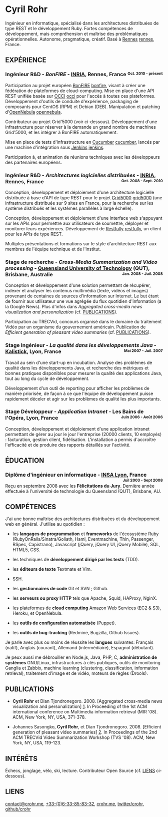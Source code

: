 <!--
<style>
body {
  margin: 20px;
  margin-bottom: 60px;
  margin-top: 60px;
}
</style>
//-->

# Cyril Rohr

Ingénieur en informatique, spécialisé dans les architectures distribuées de
type REST et le développement Ruby. Fortes compétences de développement, mais
compréhension et maîtrise des problématiques opérationnelles. Autonome,
pragmatique, créatif. Basé à [Rennes] [rennes], France.

[rennes]: http://maps.google.com/maps?f=q&source=s_q&hl=en&geocode=&q=Rennes,+France&sll=37.0625,-95.677068&sspn=60.288153,97.119141&ie=UTF8&hq=&hnear=Rennes,+Ille-et-Vilaine,+Brittany,+France&z=13


## EXPÉRIENCE

### Ingénieur R&D - *BonFIRE* - [INRIA](http://inria.fr), Rennes, France <div style="font-size: 12px; float: right">Oct. 2010 - présent</div>

Participation au projet européen [BonFIRE] [bonfire], visant à créer une
fédération de plateformes de cloud-computing. Mise en place d'une API REST
unifiée basée sur [OCCI] [occi] pour l'accès à toutes ces plateformes.
Développement d'outils de conduite d'expérience, packaging de composants pour
CentOS (RPM) et Debian (DEB). Manipulation et patching d'[OpenNebula]
[opennebula].

Contributeur au projet Grid'5000 (voir ci-dessous). Développement d'une
infrastructure pour réserver à la demande un grand nombre de machines
Grid'5000, et les intégrer à BonFIRE automatiquement.

Mise en place de tests d'infrastructure en [Cucumber] [cucumber], lancés par
une machine d'intégration sous [Jenkins] [jenkins].

Participation à, et animation de réunions techniques avec les développeurs
des partenaires européens.

[occi]: http://occi-wg.org/
[bonfire]: http://www.bonfire-project.eu/
[cucumber]: http://cukes.info/
[jenkins]: http://jenkins-ci.org/
[opennebula]: http://opennebula.org/

### Ingénieur R&D - *Architectures logicielles distribuées* - [INRIA](http://inria.fr), Rennes, France <div style="font-size: 12px; float: right">Oct. 2008 - Sept. 2010</div>

Conception, développement et déploiement d'une architecture logicielle
distribuée à base d'API de type REST pour le projet [Grid5000] [grid5000] (une
infrastructure distribuée sur 9 sites en France, pour la recherche sur les
système distribués et les systèmes parallèles à large échelle).

Conception, développement et déploiement d'une interface web s'appuyant sur
les APIs pour permettre aux utilisateurs de soumettre, déployer et monitorer
leurs expériences. Développement de [Restfully] [restfully], un client pour
les APIs de type REST.

Multiples présentations et formations sur le style d'architecture REST aux
membres de l'équipe technique et de l'institut.

[grid5000]: http://www.grid5000.fr/
[restfully]: http://github.com/crohr/restfully

### Stage de recherche - *Cross-Media Summarization and Video processing* - [Queensland University of Technology](http://qut.edu.au) (QUT), Brisbane, Australie <div style="font-size: 12px; float: right">Jan. 2008 - Juil. 2008</div>

Conception et développement d'une solution permettant de récupérer, indexer et
analyser les contenus multimédia (texte, vidéos et images) provenant de
centaines de sources d'information sur Internet. Le but étant de fournir aux
utilisateur une vue agrégée du flux quotidien d'information (a la Google
News). Plus d'infos dans *Aggregated cross-media news visualization and
personalization* (cf. [PUBLICATIONS](#PUBLICATIONS)).

Participation au TRECVid, concours organisé dans le domaine du traitement
Vidéo par un organisme du gouvernement américain. Publication de *Efficient
generation of pleasant video summaries* (cf. [PUBLICATIONS](#PUBLICATIONS)).

### Stage Ingénieur - *La qualité dans les développements Java* - [Kalistick](http://kalistick.fr), Lyon, France <div style="font-size: 12px; float: right">Mai 2007 - Juil. 2007</div>

Travail au sein d'une start-up en incubation. Analyse des problèmes de
qualité dans les développements Java, et recherche des métriques et bonnes
pratiques disponibles pour mesurer la qualité des applications Java, tout au
long du cycle de développement. 

Développement d'un outil de reporting pour afficher les problèmes de manière
priorisée, de façon à ce que l'équipe de développement puisse rapidement
déceler et agir sur les problèmes de qualité les plus importants.

### Stage Développeur - *Application Intranet* - Les Bains de l'Opéra, Lyon, France <div style="font-size: 12px; float: right">Juin 2006 - Août 2006</div>

Conception, développement et déploiement d'une application intranet permettant
de gérer au jour le jour l'entreprise (20000 clients, 10 employés) :
facturation, gestion client, fidélisation. L'installation a permis d'accroître
l'efficacité et de produire des rapports détaillés sur l'activité.

## ÉDUCATION
### Diplôme d'ingénieur en informatique - [INSA Lyon](http://insa-lyon.fr/en), France <div style="font-size: 12px; float: right">Juil 2003 - Sept 2008</div>

Reçu en septembre 2008 avec les **Félicitations du Jury**. Dernière année
effectuée à l'université de technologie du Queensland (QUT), Brisbane, AU.

## COMPÉTENCES

J'ai une bonne maîtrise des architectures distribuées et du développement web
en général. J'utilise au quotidien :

* les **langages de programmation** et **frameworks** de l'écosystème Ruby
  (RubyOnRails/Sinatra/Goliath, Haml, Eventmachine, Thin, Passenger, RSpec,
  Capistrano), Javascript (jQuery, jQuery UI, jQuery Mobile), SQL, HTML5, CSS.

* les techniques de **développement dirigé par les tests** (TDD).

* les **éditeurs de texte** Textmate et Vim.

* SSH.

* les **gestionnaires de code** Git et SVN ; Github.

* les **serveurs ou proxy HTTP** tels que Apache, Squid, HAProxy, NginX.

* les plateformes de **cloud computing** Amazon Web Services (EC2 & S3),
  Heroku, et OpenNebula.

* les **outils de configuration automatisée** (Puppet).

* les **outils de bug-tracking** (Redmine, Bugzilla, Github Issues).

Je parle avec plus ou moins de réussite les **langues** suivantes: Français
(natif), Anglais (courant), Allemand (intermédiaire), Espagnol (débutant).

Je peux aussi me débrouiller en Node.js, Java, PHP, C, **administration de
systèmes** GNU/Linux, infrastructures à clés publiques, outils de monitoring
Ganglia et Zabbix, machine learning (clustering, classification, information
retrieval), traitement d'image et de vidéo, moteurs de règles (Drools).

## PUBLICATIONS

* **Cyril Rohr** et Dian Tjondronegoro. 2008. [Aggregated cross-media news
  visualization and personalization] [1]. In Proceeding of the 1st ACM
  international conference on Multimedia information retrieval (MIR '08). ACM,
  New York, NY, USA, 371-378.

* Johannes Sasongko, **Cyril Rohr**, et Dian Tjondronegoro. 2008. [Efficient
  generation of pleasant video summaries] [2]. In Proceedings of the 2nd ACM
  TRECVid Video Summarization Workshop (TVS '08). ACM, New York, NY, USA,
  119-123.

[1]: http://portal.acm.org/citation.cfm?id=1460157
[2]: http://portal.acm.org/citation.cfm?id=1463563.1463585


## INTÉRÊTS

Échecs, jonglage, vélo, ski, lecture. Contributeur Open Source (cf.
[LIENS](#LIENS) ci-dessous).

## LIENS

[contact@crohr.me](mailto:contact@crohr.me),
[+33-(0)6-33-85-83-32](tel:+33-6-33-85-83-32),
[crohr.me](http://crohr.me/),
[twitter/crohr](http://twitter.com/crohr),
[github/crohr](http://github.com/crohr)
